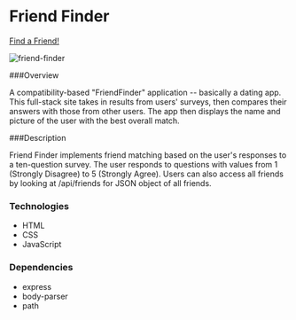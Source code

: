 # Friend Finder

 [Find a Friend!](https://friend-finder-fsfs.herokuapp.com/)

![friend-finder](https://user-images.githubusercontent.com/28829258/53590763-85d8fc00-3b60-11e9-932e-3a46b211052e.png)

###Overview

A compatibility-based "FriendFinder" application -- basically a dating app. This full-stack site takes in results from users' surveys, then compares their answers with those from other users. The app then displays the name and picture of the user with the best overall match.

###Description

Friend Finder implements friend matching based on the user's responses to a ten-question survey. The user responds to questions with values from 1 (Strongly Disagree) to 5 (Strongly Agree). Users can also access all friends by looking at /api/friends for JSON object of all friends.


### Technologies

* HTML 
* CSS
* JavaScript

### Dependencies

* express
* body-parser
* path
